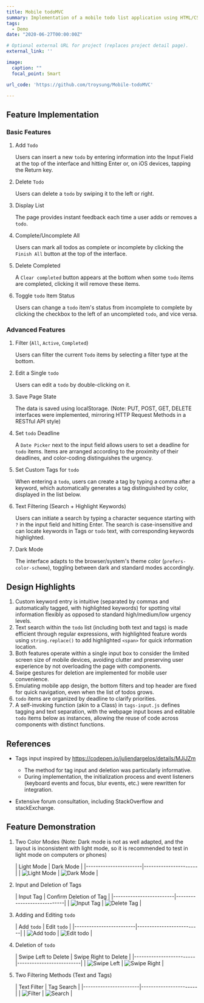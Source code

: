 ```yaml
---
title: Mobile todoMVC
summary: Implementation of a mobile todo list application using HTML/CSS and vanilla JavaScript.
tags:
  - Demo
date: "2020-06-27T00:00:00Z"

# Optional external URL for project (replaces project detail page).
external_link: ''

image:
  caption: ""
  focal_point: Smart

url_code: 'https://github.com/troysung/Mobile-todoMVC'

---
```


## Feature Implementation

### Basic Features

1. Add `Todo`

   Users can insert a new `todo` by entering information into the Input Field at the top of the interface and hitting Enter or, on iOS devices, tapping the Return key.

2. Delete `Todo`

   Users can delete a `todo` by swiping it to the left or right.

3. Display List

   The page provides instant feedback each time a user adds or removes a `todo`.

4. Complete/Uncomplete All

   Users can mark all todos as complete or incomplete by clicking the `Finish All` button at the top of the interface.

5. Delete Completed

   A `Clear completed` button appears at the bottom when some `todo` items are completed, clicking it will remove these items.

6. Toggle `todo` Item Status

   Users can change a `todo` item's status from incomplete to complete by clicking the checkbox to the left of an uncompleted `todo`, and vice versa.

### Advanced Features

1. Filter (`All`, `Active`, `Completed`)

   Users can filter the current `Todo` items by selecting a filter type at the bottom.

2. Edit a Single `todo`

   Users can edit a `todo` by double-clicking on it.

3. Save Page State

   The data is saved using localStorage. (Note: PUT, POST, GET, DELETE interfaces were implemented, mirroring HTTP Request Methods in a RESTful API style)

4. Set `todo` Deadline

   A `Date Picker` next to the input field allows users to set a deadline for `todo` items. Items are arranged according to the proximity of their deadlines, and color-coding distinguishes the urgency.

5. Set Custom Tags for `todo`

   When entering a `todo`, users can create a tag by typing a comma after a keyword, which automatically generates a tag distinguished by color, displayed in the list below.

6. Text Filtering (Search + Highlight Keywords)

   Users can initiate a search by typing a character sequence starting with `?` in the input field and hitting Enter. The search is case-insensitive and can locate keywords in Tags or `todo` text, with corresponding keywords highlighted.

7. Dark Mode

   The interface adapts to the browser/system's theme color (`prefers-color-scheme`), toggling between dark and standard modes accordingly.

## Design Highlights

1. Custom keyword entry is intuitive (separated by commas and automatically tagged, with highlighted keywords) for spotting vital information flexibly as opposed to standard high/medium/low urgency levels.
2. Text search within the `todo` list (including both text and tags) is made efficient through regular expressions, with highlighted feature words using `string.replace()` to add highlighted `<span>` for quick information location.
3. Both features operate within a single input box to consider the limited screen size of mobile devices, avoiding clutter and preserving user experience by not overloading the page with components.
4. Swipe gestures for deletion are implemented for mobile user convenience.
5. Emulating mobile app design, the bottom filters and top header are fixed for quick navigation, even when the list of todos grows.
6. `todo` items are organized by deadline to clarify priorities.
7. A self-invoking function (akin to a Class) in `tags-input.js` defines tagging and text separation, with the webpage input boxes and editable `todo` items below as instances, allowing the reuse of code across components with distinct functions.

## References

- Tags input inspired by https://codepen.io/juliendargelos/details/MJjJZm
  - The method for tag input and deletion was particularly informative.
  - During implementation, the initialization process and event listeners (keyboard events and focus, blur events, etc.) were rewritten for integration.

- Extensive forum consultation, including StackOverflow and stackExchange.

## Feature Demonstration

1. Two Color Modes (Note: Dark mode is not as well adapted, and the layout is inconsistent with light mode, so it is recommended to test in light mode on computers or phones)

   | Light Mode            | Dark Mode            |
       |-----------------------|----------------------|
   | ![Light Mode](浅色.png) | ![Dark Mode](深色.png) |

2. Input and Deletion of Tags

   | Input Tag               | Confirm Deletion of Tag    |
       |-------------------------|----------------------------|
   | ![Input Tag](输入tag.png) | ![Delete Tag](确认删除tag.png) |

3. Adding and Editing `todo`

   | Add `todo`              | Edit `todo`              |
       |-------------------------|--------------------------|
   | ![Add todo](添加todo.gif) | ![Edit todo](编辑todo.gif) |

4. Deletion of `todo`

   | Swipe Left to Delete    | Swipe Right to Delete    |
       |-------------------------|--------------------------|
   | ![Swipe Left](左滑删除.gif) | ![Swipe Right](右滑删除.gif) |

5. Two Filtering Methods (Text and Tags)

   | Text Filter           | Tag Search            |
       |-----------------------|-----------------------|
   | ![Filter](filter.gif) | ![Search](search.gif) |

